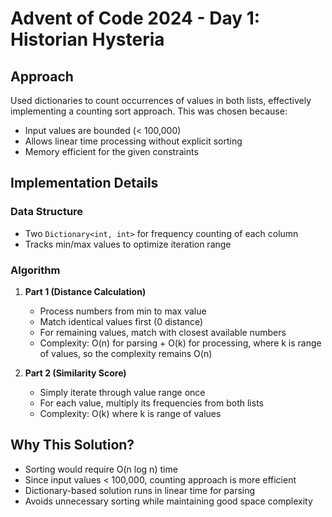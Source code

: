 # Advent of Code 2024 - Day 1: Historian Hysteria

## Approach

Used dictionaries to count occurrences of values in both lists, effectively implementing a counting sort approach. This was chosen because:
- Input values are bounded (< 100,000)
- Allows linear time processing without explicit sorting
- Memory efficient for the given constraints

## Implementation Details

### Data Structure
- Two `Dictionary<int, int>` for frequency counting of each column
- Tracks min/max values to optimize iteration range

### Algorithm
1. **Part 1 (Distance Calculation)**
    - Process numbers from min to max value
    - Match identical values first (0 distance)
    - For remaining values, match with closest available numbers
    - Complexity: O(n) for parsing + O(k) for processing, where k is range of values, so the complexity remains O(n)

2. **Part 2 (Similarity Score)**
    - Simply iterate through value range once
    - For each value, multiply its frequencies from both lists
    - Complexity: O(k) where k is range of values

## Why This Solution?
- Sorting would require O(n log n) time
- Since input values < 100,000, counting approach is more efficient
- Dictionary-based solution runs in linear time for parsing
- Avoids unnecessary sorting while maintaining good space complexity